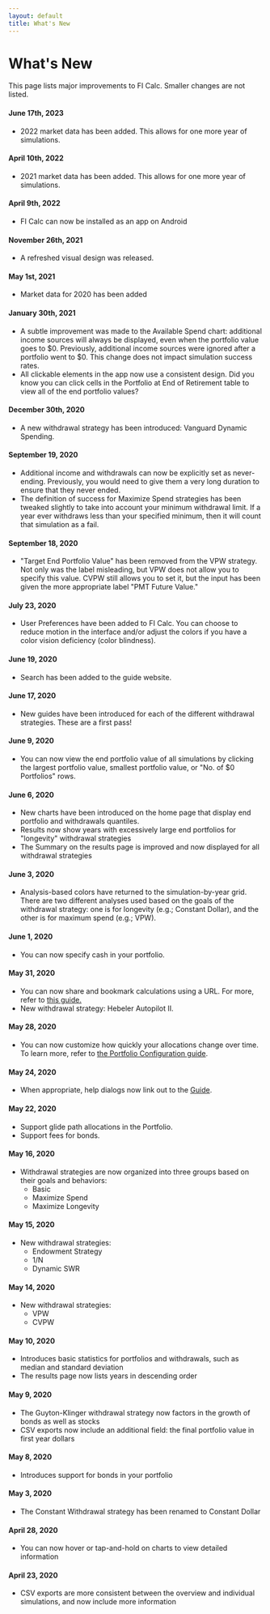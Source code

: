 ```yaml
---
layout: default
title: What's New
---
```


# What's New

This page lists major improvements to FI Calc. Smaller changes are not listed.

#### June 17th, 2023

- 2022 market data has been added. This allows for one more year of simulations.

#### April 10th, 2022

- 2021 market data has been added. This allows for one more year of simulations.

#### April 9th, 2022

- FI Calc can now be installed as an app on Android

#### November 26th, 2021

- A refreshed visual design was released.

#### May 1st, 2021

- Market data for 2020 has been added

#### January 30th, 2021

- A subtle improvement was made to the Available Spend chart: additional income
  sources will always be displayed, even when the portfolio value goes to $0.
  Previously, additional income sources were ignored after a portfolio went to
  $0. This change does not impact simulation success rates.
- All clickable elements in the app now use a consistent design. Did you know
  you can click cells in the Portfolio at End of Retirement table to view all of
  the end portfolio values?

#### December 30th, 2020

- A new withdrawal strategy has been introduced: Vanguard Dynamic Spending.

#### September 19, 2020

- Additional income and withdrawals can now be explicitly set as never-ending.
  Previously, you would need to give them a very long duration to ensure that
  they never ended.
- The definition of success for Maximize Spend strategies has been tweaked
  slightly to take into account your minimum withdrawal limit. If a year ever
  withdraws less than your specified minimum, then it will count that simulation
  as a fail.

#### September 18, 2020

- "Target End Portfolio Value" has been removed from the VPW strategy. Not only
  was the label misleading, but VPW does not allow you to specify this value.
  CVPW still allows you to set it, but the input has been given the more
  appropriate label "PMT Future Value."

#### July 23, 2020

- User Preferences have been added to FI Calc. You can choose to reduce motion
  in the interface and/or adjust the colors if you have a color vision
  deficiency (color blindness).

#### June 19, 2020

- Search has been added to the guide website.

#### June 17, 2020

- New guides have been introduced for each of the different withdrawal
  strategies. These are a first pass!

#### June 9, 2020

- You can now view the end portfolio value of all simulations by clicking the
  largest portfolio value, smallest portfolio value, or "No. of \$0 Portfolios"
  rows.

#### June 6, 2020

- New charts have been introduced on the home page that display end portfolio
  and withdrawals quantiles.
- Results now show years with excessively large end portfolios for "longevity"
  withdrawal strategies
- The Summary on the results page is improved and now displayed for all
  withdrawal strategies

#### June 3, 2020

- Analysis-based colors have returned to the simulation-by-year grid. There are
  two different analyses used based on the goals of the withdrawal strategy: one
  is for longevity (e.g.; Constant Dollar), and the other is for maximum spend
  (e.g.; VPW).

#### June 1, 2020

- You can now specify cash in your portfolio.

#### May 31, 2020

- You can now share and bookmark calculations using a URL. For more, refer to
  [this guide.](/usage-guides/saving-calculations/)
- New withdrawal strategy: Hebeler Autopilot II.

#### May 28, 2020

- You can now customize how quickly your allocations change over time. To learn
  more, refer to [the Portfolio Configuration guide](/configuration/portfolio/).

#### May 24, 2020

- When appropriate, help dialogs now link out to the
  [Guide](https://guide.ficalc.app/).

#### May 22, 2020

- Support glide path allocations in the Portfolio.
- Support fees for bonds.

#### May 16, 2020

- Withdrawal strategies are now organized into three groups based on their goals
  and behaviors:
  - Basic
  - Maximize Spend
  - Maximize Longevity

#### May 15, 2020

- New withdrawal strategies:
  - Endowment Strategy
  - 1/N
  - Dynamic SWR

#### May 14, 2020

- New withdrawal strategies:
  - VPW
  - CVPW

#### May 10, 2020

- Introduces basic statistics for portfolios and withdrawals, such as median and
  standard deviation
- The results page now lists years in descending order

#### May 9, 2020

- The Guyton-Klinger withdrawal strategy now factors in the growth of bonds as
  well as stocks
- CSV exports now include an additional field: the final portfolio value in
  first year dollars

#### May 8, 2020

- Introduces support for bonds in your portfolio

#### May 3, 2020

- The Constant Withdrawal strategy has been renamed to Constant Dollar

#### April 28, 2020

- You can now hover or tap-and-hold on charts to view detailed information

#### April 23, 2020

- CSV exports are more consistent between the overview and individual
  simulations, and now include more information
